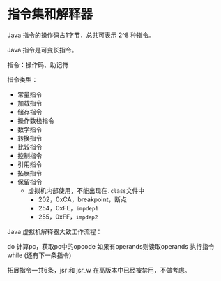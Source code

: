 # 指令集和解释器

Java 指令的操作码占1字节，总共可表示 2^8 种指令。

Java 指令是可变长指令。

指令：操作码、助记符

指令类型：
* 常量指令
* 加载指令
* 储存指令
* 操作数栈指令
* 数学指令
* 转换指令
* 比较指令
* 控制指令
* 引用指令
* 拓展指令
* 保留指令
  * 虚拟机内部使用，不能出现在`.class`文件中
    * 202，0xCA，breakpoint，断点
    * 254，0xFE，`impdep1`
    * 255，0xFF，`impdep2`

Java 虚拟机解释器大致工作流程：

do
  计算pc，获取pc中的opcode
  如果有operands则读取operands
  执行指令
while (还有下一条指令)

拓展指令一共6条，jsr 和 jsr_w 在高版本中已经被禁用，不做考虑。
